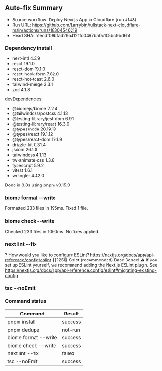 ## Auto-fix Summary
- Source workflow: Deploy Next.js App to Cloudflare (run #143)
- Run URL: https://github.com/Larrybin/fullstack-next-cloudflare-main/actions/runs/18304546219
- Head SHA: b1ecdf08bfad29a4121fc0467ba0c105bc9bd6bf

### Dependency install
+ next-intl 4.3.9
+ react 19.1.0
+ react-dom 19.1.0
+ react-hook-form 7.62.0
+ react-hot-toast 2.6.0
+ tailwind-merge 3.3.1
+ zod 4.1.8

devDependencies:
+ @biomejs/biome 2.2.4
+ @tailwindcss/postcss 4.1.13
+ @testing-library/jest-dom 6.9.1
+ @testing-library/react 16.3.0
+ @types/node 20.19.13
+ @types/react 19.1.12
+ @types/react-dom 19.1.9
+ drizzle-kit 0.31.4
+ jsdom 26.1.0
+ tailwindcss 4.1.13
+ tw-animate-css 1.3.8
+ typescript 5.9.2
+ vitest 1.6.1
+ wrangler 4.42.0

Done in 8.3s using pnpm v9.15.9
### biome format --write
Formatted 233 files in 195ms. Fixed 1 file.
### biome check --write
Checked 233 files in 1060ms. No fixes applied.
### next lint --fix
? How would you like to configure ESLint? https://nextjs.org/docs/app/api-reference/config/eslint
[?25l❯  Strict (recommended)
   Base
   Cancel ⚠ If you set up ESLint yourself, we recommend adding the Next.js ESLint plugin. See https://nextjs.org/docs/app/api-reference/config/eslint#migrating-existing-config
### tsc --noEmit

### Command status
| Command | Result |
| --- | --- |
| pnpm install | success |
| pnpm dedupe | not-run |
| biome format --write | success |
| biome check --write | success |
| next lint --fix | failed |
| tsc --noEmit | success |
